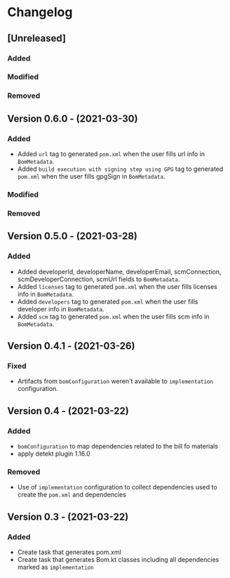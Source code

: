 # Changelog

## [Unreleased]
### Added
### Modified
### Removed

## Version 0.6.0 - (2021-03-30)
### Added
- Added `url` tag to generated `pom.xml` when the user fills url info in `BomMetadata`.
- Added `build execution with signing step using GPG` tag to generated `pom.xml` when the user fills gpgSign in `BomMetadata`.
### Modified
### Removed

## Version 0.5.0 - (2021-03-28)
### Added
- Added developerId, developerName, developerEmail, scmConnection, scmDeveloperConnection, scmUrl fields to `BomMetadata`.
- Added `licenses` tag to generated `pom.xml` when the user fills licenses info in `BomMetadata`.
- Added `developers` tag to generated `pom.xml` when the user fills developer info in `BomMetadata`.
- Added `scm` tag to generated `pom.xml` when the user fills scm info in `BomMetadata`.

## Version 0.4.1 - (2021-03-26)
### Fixed
- Artifacts from `bomConfiguration` weren't available to `implementation` configuration.

## Version 0.4 - (2021-03-22)
### Added
- `bomConfiguration` to map dependencies related to the bill fo materials
- apply detekt plugin 1.16.0

### Removed
- Use of `implementation` configuration to collect dependencies used to create the `pom.xml` and dependencies

## Version 0.3 - (2021-03-22)
### Added
- Create task that generates pom.xml
- Create task that generates Bom.kt classes including all dependencies marked as `implementation`
